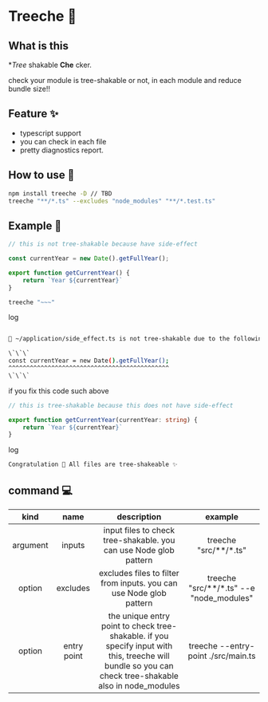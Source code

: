 # Treeche 🌴

## What is this

**Tree* shakable **Che** cker.

check your module is tree-shakable or not, in each module and reduce bundle size!!

## Feature ✨

- typescript support
- you can check in each file
- pretty diagnostics report.


## How to use 🔧

```bash
npm install treeche -D // TBD
treeche "**/*.ts" --excludes "node_modules" "**/*.test.ts"
```

## Example 📕

```typescript
// this is not tree-shakable because have side-effect

const currentYear = new Date().getFullYear();

export function getCurrentYear() {
    return `Year ${currentYear}`
}
```

```bash
treeche "~~~"
```

log
```bash

🚨 ~/application/side_effect.ts is not tree-shakable due to the following code:

\`\`\`
const currentYear = new Date().getFullYear();
^^^^^^^^^^^^^^^^^^^^^^^^^^^^^^^^^^^^^^^^^^^^^
\`\`\`
```

if you fix this code such above

```typescript
// this is tree-shakable because this does not have side-effect

export function getCurrentYear(currentYear: string) {
    return `Year ${currentYear}`
}
```

log
```bash
Congratulation 🎉 All files are tree-shakeable ✨
```

## command 💻

|kind|name|description|example|
|:--:|:--:|:--:|:--:|
|argument|inputs|input files to check tree-shakable. you can use Node glob pattern| treeche "src/**/*.ts"|
|option|excludes|excludes files to filter from inputs. you can use Node glob pattern| treeche "src/**/*.ts" --e "node_modules"|
|option|entry point|the unique entry point to check tree-shakable. if you specify input with this, treeche will bundle so you can check tree-shakable also in node_modules| treeche --entry-point ./src/main.ts|
